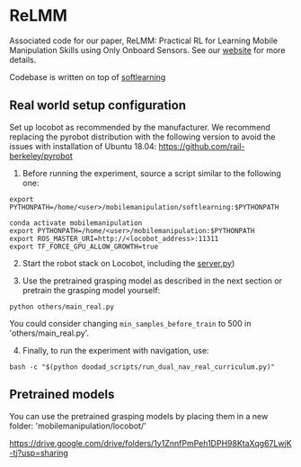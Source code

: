 # ReLMM

Associated code for our paper, ReLMM: Practical RL for Learning Mobile Manipulation Skills using Only Onboard Sensors. See our [website](https://sites.google.com/view/relmm/home) for more details.

Codebase is written on top of [softlearning](https://github.com/rail-berkeley/softlearning)

## Real world setup configuration

Set up locobot as recommended by the manufacturer. We recommend replacing the pyrobot distribution with the following version
to avoid the issues with installation of Ubuntu 18.04: https://github.com/rail-berkeley/pyrobot

1. Before running the experiment, source a script similar to the following one:
```
export PYTHONPATH=/home/<user>/mobilemanipulation/softlearning:$PYTHONPATH

conda activate mobilemanipulation
export PYTHONPATH=/home/<user>/mobilemanipulation:$PYTHONPATH
export ROS_MASTER_URI=http://<locobot_address>:11311
export TF_FORCE_GPU_ALLOW_GROWTH=true
```

2. Start the robot stack on Locobot, including the [server.py](https://github.com/charlesjsun/locobot_interface/blob/master/scripts/server.py)) 

3. Use the pretrained grasping model as described in the next section or pretrain the grasping model yourself:
```
python others/main_real.py
```

You could consider changing `min_samples_before_train` to 500 in 'others/main_real.py'.  

4. Finally, to run the experiment with navigation, use:
```
bash -c "$(python doodad_scripts/run_dual_nav_real_curriculum.py)"
```

## Pretrained models

You can use the pretrained grasping models by placing them in a new folder: 'mobilemanipulation/locobot/'

https://drive.google.com/drive/folders/1y1ZnnfPmPeh1DPH98KtaXqg67LwjK-tj?usp=sharing
